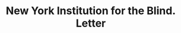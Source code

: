 ---
doi: 10.7916/D81K0NX5
date_other: '1840'
date_other_textual: 1840-1849
form: correspondence
genre:
- Letters (correspondence)
name:
- New York Institution for the Blind
object_in_context_url: https://biggert.cul.columbia.edu/items/view/ave_biggert_01082
subject_hierarchical_geographic:
- New York, New York, United States
subject_name:
- New York Institution for the Blind
title: New York Institution for the Blind. Letter
sort_title: New York Institution for the Blind. Letter
call_number: ave_biggert_01082
coordinates:
- 40.71277777777778,-74.00583333333333
pid: ave_biggert_01082
identifiers: ave_biggert_01082
thumbnail: false
permalink: /biggert/ave_biggert_01082/
layout: iiif-image-page
---